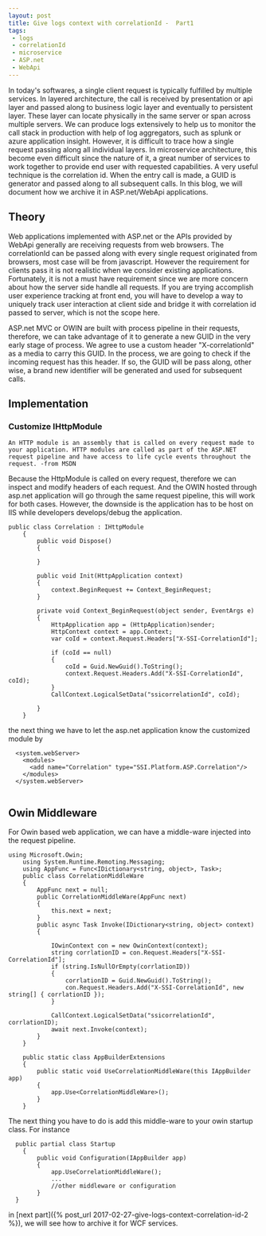 ```yaml
---
layout: post
title: Give logs context with correlationId -  Part1
tags:
 - logs
 - correlationId
 - microservice
 - ASP.net
 - WebApi
---
```

In today's softwares, a single client request is typically fulfilled by multiple services. In layered architecture, the call is
received by presentation or api layer and passed along to business logic layer and eventually to persistent layer. These layer can
locate physically in the same server or span across multiple servers. We can produce logs extensively to help us to monitor the 
call stack in production with help of log aggregators, such as splunk or azure application insight. However, it is difficult to trace
how a single request passing along all individual layers. In microservice architecture, this become even difficult since the nature
of it, a great number of services to work together to provide end user with requested capabilities. A very useful technique is the 
correlation id. When the entry call is made, a GUID is generator and passed along to all subsequent calls. In this blog, we will document
how we archive it in ASP.net/WebApi applications.   

<!--more-->

## Theory
Web applications implemented with ASP.net or the APIs provided by WebApi generally are receiving requests from web browsers. The 
correlationId can be passed along with every single request originated from browsers, most case will be from javascript. However
the requirement for clients pass it is not realistic when we consider existing applications. Fortunately, it is not a must have 
requirement since we are more concern about how the server side handle all requests. If you are trying accomplish user experience 
tracking at front end, you will have to develop a way to uniquely track user interaction at client side and bridge it with correlation
id passed to server, which is not the scope here. 

ASP.net MVC or OWIN are built with process pipeline in their requests, therefore, we can take advantage of it to generate a new GUID
in the very early stage of process. We agree to use a custom header "X-correlationId" as a media to carry this GUID. In the process,
we are going to check if the incoming request has this header. If so, the GUID will be pass along, other wise, a brand new identifier
will be generated and used for subsequent calls.

## Implementation

### Customize IHttpModule
`An HTTP module is an assembly that is called on every request made to your application. HTTP modules are called as part of the ASP.NET
request pipeline and have access to life cycle events throughout the request.
-from MSDN
`
 
Because the HttpModule is called on every request, therefore we can inspect and modify headers of each request. And the OWIN hosted
through asp.net application will go through the same request pipeline, this will work for both cases. However, the downside is the application has to
be host on IIS while developers develops/debug the application.

~~~
public class Correlation : IHttpModule
    {
        public void Dispose()
        {
           
        }
 
        public void Init(HttpApplication context)
        {
            context.BeginRequest += Context_BeginRequest;
        }
 
        private void Context_BeginRequest(object sender, EventArgs e)
        {
            HttpApplication app = (HttpApplication)sender;
            HttpContext context = app.Context;
            var coId = context.Request.Headers["X-SSI-CorrelationId"];
 
            if (coId == null)
            {
                coId = Guid.NewGuid().ToString();
                context.Request.Headers.Add("X-SSI-CorrelationId", coId);
            }
            CallContext.LogicalSetData("ssicorrelationId", coId);
          
        }
    }
~~~

the next thing we have to let the asp.net application know the customized module by
 
~~~ 
  <system.webServer>
    <modules>
      <add name="Correlation" type="SSI.Platform.ASP.Correlation"/>
    </modules>
  </system.webServer>
 
~~~

## Owin Middleware
 
For Owin based web application, we can have a middle-ware injected into the request pipeline. 

~~~
using Microsoft.Owin;
    using System.Runtime.Remoting.Messaging;
    using AppFunc = Func<IDictionary<string, object>, Task>;
    public class CorrelationMiddleWare
    {
        AppFunc next = null;
        public CorrelationMiddleWare(AppFunc next)
        {
            this.next = next;
        }
        public async Task Invoke(IDictionary<string, object> context)
        {
 
            IOwinContext con = new OwinContext(context);
            string corrlationID = con.Request.Headers["X-SSI-CorrelationId"];
            if (string.IsNullOrEmpty(corrlationID))
            {
                corrlationID = Guid.NewGuid().ToString();
                con.Request.Headers.Add("X-SSI-CorrelationId", new string[] { corrlationID });
            }
 
            CallContext.LogicalSetData("ssicorrelationId", corrlationID);
            await next.Invoke(context);
        }
    }
 
    public static class AppBuilderExtensions
    {
        public static void UseCorrelationMiddleWare(this IAppBuilder app)
        {
            app.Use<CorrelationMiddleWare>();
        }
    }
~~~

 The next thing you have to do is add this middle-ware to your owin startup class. For instance
 
~~~
  public partial class Startup
    {
        public void Configuration(IAppBuilder app)
        {
            app.UseCorrelationMiddleWare();
            ...
            //other middleware or configuration
        }
  }
~~~

in [next part]({% post_url 2017-02-27-give-logs-context-correlation-id-2 %}), we will see how to archive it for WCF services.